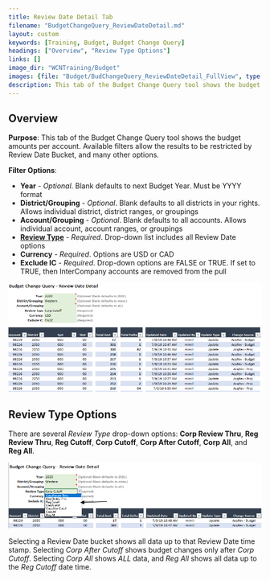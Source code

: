 ```yaml
---
title: Review Date Detail Tab
filename: "BudgetChangeQuery_ReviewDateDetail.md"
layout: custom
keywords: [Training, Budget, Budget Change Query]
headings: ["Overview", "Review Type Options"]
links: []
image_dir: "WCNTraining/Budget"
images: {file: "Budget/BudChangeQuery_ReviewDateDetail_FullView", type: "png", site: "", cat: "", sub: "", report: "", ribbon: "", config: ""}, {file: "Budget/BudChangeQuery_ReviewDateDetail_ReviewTypeDropDown", type: "png", site: "", cat: "", sub: "", report: "", ribbon: "", config: ""}
description: This tab of the Budget Change Query tool shows the budget amounts per account. Available filters allow the results to be restricted by Review Date Bucket, and many other options.
---
```


## Overview

**Purpose**: This tab of the Budget Change Query tool shows the budget amounts per account. Available filters allow the results to be restricted by Review Date Bucket, and many other options.

**Filter Options**:

* **Year** - *Optional*. Blank defaults to next Budget Year. Must be YYYY format
* **District/Grouping** - *Optional*. Blank defaults to all districts in your rights. Allows individual district, district ranges, or groupings
* **Account/Grouping** - *Optional*. Blank defaults to all accounts. Allows individual account, account ranges, or groupings
* [**Review Type**](#review-type-options) - *Required*. Drop-down list includes all Review Date options
* **Currency** - *Required*. Options are USD or CAD
* **Exclude IC** - *Required*. Drop-down options are FALSE or TRUE. If set to TRUE, then InterCompany accounts are removed from the pull

![](/images/WCNTraining/Budget/BudChangeQuery_ReviewDateDetail_FullView.png)

## Review Type Options

There are several *Review Type* drop-down options: **Corp Review Thru**, **Reg Review Thru**, **Reg Cutoff**, **Corp Cutoff**, **Corp After Cutoff**, **Corp All**, and **Reg All**.

![](/images/WCNTraining/Budget/BudChangeQuery_ReviewDateDetail_ReviewTypeDropDown.png)

Selecting a Review Date bucket shows all data up to that Review Date time stamp. Selecting *Corp After Cutoff* shows budget changes only after *Corp Cutoff*. Selecting *Corp All* shows *ALL* data, and *Reg All* shows all data up to the *Reg Cutoff* date time.